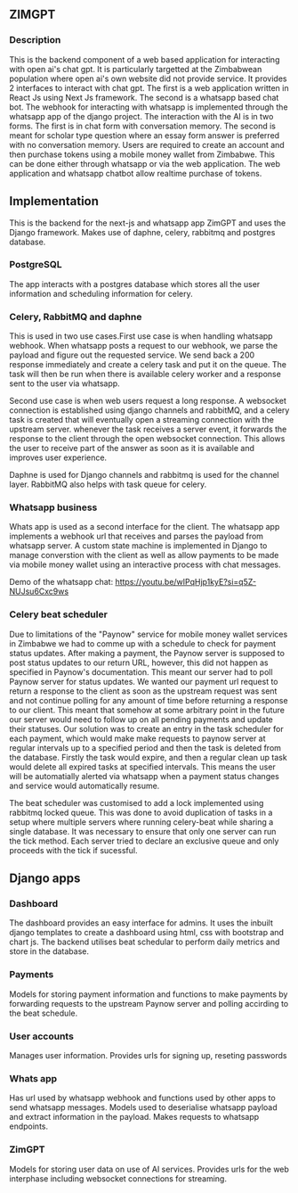 ## ZIMGPT

### Description
This is the backend component of a web based application for interacting with open ai's chat gpt.
It is particularly targetted at the Zimbabwean population where open ai's own website did not provide service.
It provides 2 interfaces to interact with chat gpt. The first is a web application written in React Js using Next Js framework. The second is a whatsapp based chat bot.
The webhook for interacting with whatsapp is implemented through the whatsapp app of the django project.
The interaction with the AI is in two forms. The first is in chat form with conversation memory. The second is meant for scholar type question where an essay form answer is preferred with no conversation memory.
Users are required to create an account and then purchase tokens using a mobile money wallet from Zimbabwe. This can be done either through whatsapp or via the web application.
The web application and whatsapp chatbot allow realtime purchase of tokens.

## Implementation
This is the backend for the next-js and whatsapp app ZimGPT and uses the Django framework.
Makes use of daphne, celery, rabbitmq and postgres database.

### PostgreSQL
The app interacts with a postgres database which stores all the user information and scheduling information for celery.

### Celery, RabbitMQ and daphne
This is used in two use cases.First use case is when handling whatsapp webhook. When whatsapp posts a request to our webhook, we parse the payload and figure out the requested service. We send back a 200 response immediately and create a celery task and put it on the queue. The task will then be run when there is available celery worker and a response sent to the user via whatsapp.

Second use case is when web users request a long response. A websocket connection is established using django channels and rabbitMQ, and a celery task is created that will eventually open a streaming connection with the upstream server. whenever the task receives a server event, it forwards the response to the client through the open websocket connection. This allows the user to receive part of the answer as soon as it is available and improves user experience.

Daphne is used for Django channels and rabbitmq is used for the channel layer. RabbitMQ also helps with task queue for celery.

### Whatsapp business
Whats app is used as a second interface for the client. The whatsapp app implements a webhook url that receives and parses the payload from whatsapp server. A custom state machine is implemented in Django to manage converstion with the client as well as allow payments to be made via mobile money wallet using an interactive process with chat messages.

Demo of the whatsapp chat: https://youtu.be/wIPqHjp1kyE?si=q5Z-NUJsu6Cxc9ws

### Celery beat scheduler
Due to limitations of the "Paynow" service for mobile money wallet services in Zimbabwe we had to comme up with a schedule to check for payment status updates. After making a payment, the Paynow server is supposed to post status updates to our return URL, however, this did not happen as specified in Paynow's documentation. This meant our server had to poll Paynow server for status updates. We wanted our payment url request to return a response to the client as soon as the upstream request was sent and not continue polling for any amount of time before returning a response to our client. This meant that somehow at some arbitrary point in the future our server would need to follow up on all pending payments and update their statuses. Our solution was to create an entry in the task scheduler for each payment, which would make make requests to paynow server at regular intervals up to a specified period and then the task is deleted from the database. Firstly the task would expire, and then a regular clean up task would delete all expired tasks at specified intervals. This means the user will be automatially alerted via whatsapp when a payment status changes and service would automatically resume.

The beat scheduler was customised to add a lock implemented using rabbitmq locked queue. This was done to avoid duplication of tasks in a setup where multiple servers where running celery-beat while sharing a single database. It was necessary to ensure that only one server can run the tick method. Each server tried to declare an exclusive queue and only proceeds with the tick if sucessful.

## Django apps

### Dashboard
The dashboard provides an easy interface for admins.
It uses the inbuilt django templates to create a dashboard using html, css with bootstrap and chart js.
The backend utilises beat schedular to perform daily metrics and store in the database.

### Payments
Models for storing payment information and functions to make payments by forwarding requests to the upstream Paynow server and polling accirding to the beat schedule.

### User accounts
Manages user information. Provides urls for signing up, reseting passwords

### Whats app
Has url used by whatsapp webhook and functions used by other apps to send whatsapp messages. Models used to deserialise whatsapp payload and extract information in the payload. Makes requests to whatsapp endpoints.

### ZimGPT
Models for storing user data on use of AI services. Provides urls for the web interphase including websocket connections for streaming.



